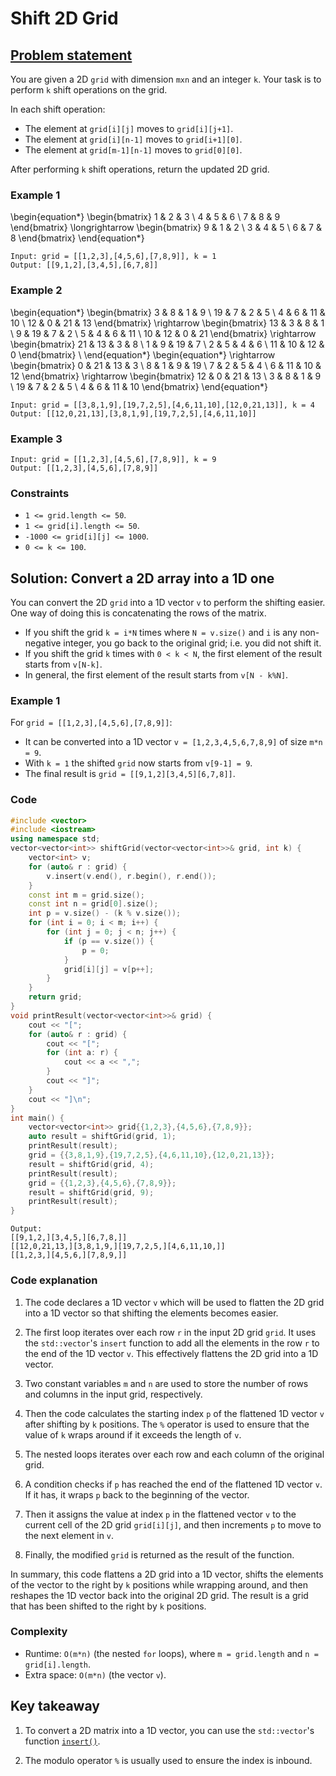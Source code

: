 # Shift 2D Grid

## [Problem statement](https://leetcode.com/problems/shift-2d-grid/)

You are given a 2D `grid` with dimension `mxn` and an integer `k`. Your task is to perform `k` shift operations on the grid.

In each shift operation:

* The element at `grid[i][j]` moves to `grid[i][j+1]`.
* The element at `grid[i][n-1]` moves to `grid[i+1][0]`.
* The element at `grid[m-1][n-1]` moves to `grid[0][0]`.

After performing `k` shift operations, return the updated 2D grid.

### Example 1

\begin{equation*}
\begin{bmatrix}
1 & 2 & 3 \\
4 & 5 & 6 \\
7 & 8 & 9
\end{bmatrix}
\longrightarrow
\begin{bmatrix}
9 & 1 & 2 \\
3 & 4 & 5 \\
6 & 7 & 8
\end{bmatrix}
\end{equation*}

```text
Input: grid = [[1,2,3],[4,5,6],[7,8,9]], k = 1
Output: [[9,1,2],[3,4,5],[6,7,8]]
```

### Example 2
\begin{equation*}
\begin{bmatrix}
3 & 8 & 1 & 9 \\
19 & 7 & 2 & 5 \\
4 & 6 & 11 & 10 \\
12 & 0 & 21 & 13
\end{bmatrix}
\rightarrow
\begin{bmatrix}
13 & 3 & 8 & 1 \\
9 & 19 & 7 & 2 \\
5 & 4 & 6 & 11 \\
10 & 12 & 0 & 21
\end{bmatrix}
\rightarrow
\begin{bmatrix}
21 & 13 & 3 & 8 \\
1 & 9 & 19 & 7 \\
2 & 5 & 4 & 6  \\
11 & 10 & 12 & 0 
\end{bmatrix} \\
\end{equation*}
\begin{equation*}
\rightarrow
\begin{bmatrix}
0 & 21 & 13 & 3 \\
8 & 1 & 9 & 19 \\
7 & 2 & 5 & 4 \\
6 & 11 & 10 & 12
\end{bmatrix}
\rightarrow
\begin{bmatrix}
12 & 0 & 21 & 13 \\
3 & 8 & 1 & 9 \\
19 & 7 & 2 & 5 \\
4 & 6 & 11 & 10
\end{bmatrix}
\end{equation*}

```text
Input: grid = [[3,8,1,9],[19,7,2,5],[4,6,11,10],[12,0,21,13]], k = 4
Output: [[12,0,21,13],[3,8,1,9],[19,7,2,5],[4,6,11,10]]
```

### Example 3
```text
Input: grid = [[1,2,3],[4,5,6],[7,8,9]], k = 9
Output: [[1,2,3],[4,5,6],[7,8,9]]
``` 

### Constraints

* `1 <= grid.length <= 50`.
* `1 <= grid[i].length <= 50`.
* `-1000 <= grid[i][j] <= 1000`.
* `0 <= k <= 100`.

## Solution: Convert a 2D array into a 1D one

You can convert the 2D `grid` into a 1D vector `v` to perform the shifting easier. One way of doing this is concatenating the rows of the matrix.

* If you shift the grid `k = i*N` times where `N = v.size()` and `i` is any non-negative integer, you go back to the original grid; i.e. you did not shift it.
* If you shift the grid `k` times with `0 < k < N`, the first element of the result starts from `v[N-k]`.
* In general, the first element of the result starts from `v[N - k%N]`.

### Example 1
For `grid = [[1,2,3],[4,5,6],[7,8,9]]`:

* It can be converted into a 1D vector `v = [1,2,3,4,5,6,7,8,9]` of size `m*n = 9`.
* With `k = 1` the shifted `grid` now starts from `v[9-1] = 9`.
* The final result is `grid = [[9,1,2][3,4,5][6,7,8]]`.

### Code
```cpp
#include <vector>
#include <iostream>
using namespace std;
vector<vector<int>> shiftGrid(vector<vector<int>>& grid, int k) {
    vector<int> v;
    for (auto& r : grid) {
        v.insert(v.end(), r.begin(), r.end());
    }
    const int m = grid.size();
    const int n = grid[0].size();
    int p = v.size() - (k % v.size());
    for (int i = 0; i < m; i++) {
        for (int j = 0; j < n; j++) {
            if (p == v.size()) {
                p = 0;
            }
            grid[i][j] = v[p++];
        }
    }
    return grid;
}
void printResult(vector<vector<int>>& grid) {
    cout << "[";
    for (auto& r : grid) {
        cout << "[";
        for (int a: r) {
            cout << a << ",";
        }
        cout << "]";
    }
    cout << "]\n";
}
int main() {
    vector<vector<int>> grid{{1,2,3},{4,5,6},{7,8,9}};
    auto result = shiftGrid(grid, 1);
    printResult(result);
    grid = {{3,8,1,9},{19,7,2,5},{4,6,11,10},{12,0,21,13}};
    result = shiftGrid(grid, 4);
    printResult(result);
    grid = {{1,2,3},{4,5,6},{7,8,9}};
    result = shiftGrid(grid, 9);
    printResult(result);
}
```
```text
Output:
[[9,1,2,][3,4,5,][6,7,8,]]
[[12,0,21,13,][3,8,1,9,][19,7,2,5,][4,6,11,10,]]
[[1,2,3,][4,5,6,][7,8,9,]]
```

### Code explanation

1. The code declares a 1D vector `v` which will be used to flatten the 2D grid into a 1D vector so that shifting the elements becomes easier.

2. The first loop iterates over each row `r` in the input 2D grid `grid`. It uses the `std::vector`'s `insert` function to add all the elements in the row `r` to the end of the 1D vector `v`. This effectively flattens the 2D grid into a 1D vector.

3. Two constant variables `m` and `n` are used to store the number of rows and columns in the input grid, respectively.

4. Then the code calculates the starting index `p` of the flattened 1D vector `v` after shifting by `k` positions. The `%` operator is used to ensure that the value of `k` wraps around if it exceeds the length of `v`.

5. The nested loops iterates over each row and each column of the original grid.

6. A condition checks if `p` has reached the end of the flattened 1D vector `v`. If it has, it wraps `p` back to the beginning of the vector.

7. Then it assigns the value at index `p` in the flattened vector `v` to the current cell of the 2D grid `grid[i][j]`, and then increments `p` to move to the next element in `v`.

8. Finally, the modified `grid` is returned as the result of the function.

In summary, this code flattens a 2D grid into a 1D vector, shifts the elements of the vector to the right by `k` positions while wrapping around, and then reshapes the 1D vector back into the original 2D grid. The result is a grid that has been shifted to the right by `k` positions.

### Complexity
* Runtime: `O(m*n)` (the nested `for` loops), where `m = grid.length` and `n = grid[i].length`.
* Extra space: `O(m*n)` (the vector `v`).


## Key takeaway

1. To convert a 2D matrix into a 1D vector, you can use the `std::vector`'s function [`insert()`](https://en.cppreference.com/w/cpp/container/vector/insert).

2. The modulo operator `%` is usually used to ensure the index is inbound.
